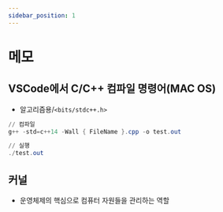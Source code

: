 ```yaml
---
sidebar_position: 1
---
```


# 메모

## VSCode에서 C/C++ 컴파일 명령어(MAC OS)

- 알고리즘용/`<bits/stdc++.h>`

```powershell
// 컴파일
g++ -std=c++14 -Wall { FileName }.cpp -o test.out

// 실행
./test.out
```

## 커널

- 운영체제의 핵심으로 컴퓨터 자원들을 관리하는 역할
